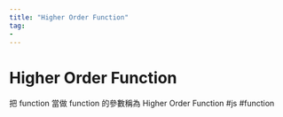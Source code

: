 ```yaml
---
title: "Higher Order Function"
tag: 
- 
---
```

# Higher Order Function
把 function 當做 function 的參數稱為 Higher Order Function
#js #function 